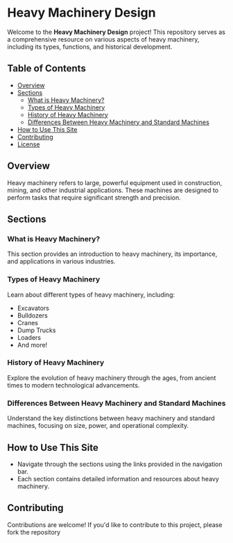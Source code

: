 # Heavy Machinery Design

Welcome to the **Heavy Machinery Design** project! This repository serves as a comprehensive resource on various aspects of heavy machinery, including its types, functions, and historical development.

## Table of Contents

- [Overview](#overview)
- [Sections](#sections)
  - [What is Heavy Machinery?](#what-is-heavy-machinery)
  - [Types of Heavy Machinery](#types-of-heavy-machinery)
  - [History of Heavy Machinery](#history-of-heavy-machinery)
  - [Differences Between Heavy Machinery and Standard Machines](#differences-between-heavy-machinery-and-standard-machines)
- [How to Use This Site](#how-to-use-this-site)
- [Contributing](#contributing)
- [License](#license)

## Overview

Heavy machinery refers to large, powerful equipment used in construction, mining, and other industrial applications. These machines are designed to perform tasks that require significant strength and precision.

## Sections

### What is Heavy Machinery?

This section provides an introduction to heavy machinery, its importance, and applications in various industries.

### Types of Heavy Machinery

Learn about different types of heavy machinery, including:
- Excavators
- Bulldozers
- Cranes
- Dump Trucks
- Loaders
- And more!

### History of Heavy Machinery

Explore the evolution of heavy machinery through the ages, from ancient times to modern technological advancements.

### Differences Between Heavy Machinery and Standard Machines

Understand the key distinctions between heavy machinery and standard machines, focusing on size, power, and operational complexity.

## How to Use This Site

- Navigate through the sections using the links provided in the navigation bar.
- Each section contains detailed information and resources about heavy machinery.

## Contributing

Contributions are welcome! If you'd like to contribute to this project, please fork the repository 
